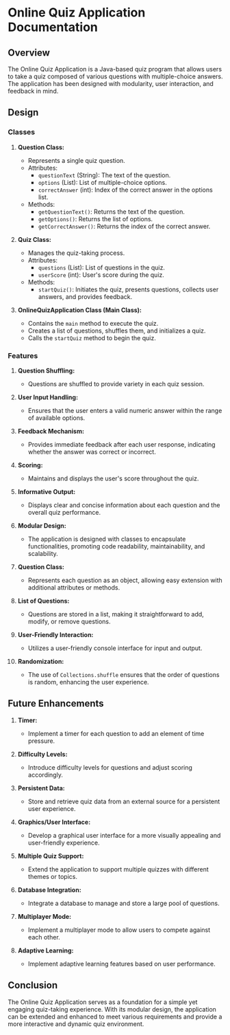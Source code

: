 # Online Quiz Application Documentation

## Overview

The Online Quiz Application is a Java-based quiz program that allows users to take a quiz composed of various questions with multiple-choice answers. The application has been designed with modularity, user interaction, and feedback in mind.

## Design

### Classes

1. **Question Class:**
   - Represents a single quiz question.
   - Attributes:
     - `questionText` (String): The text of the question.
     - `options` (List<String>): List of multiple-choice options.
     - `correctAnswer` (int): Index of the correct answer in the options list.
   - Methods:
     - `getQuestionText()`: Returns the text of the question.
     - `getOptions()`: Returns the list of options.
     - `getCorrectAnswer()`: Returns the index of the correct answer.

2. **Quiz Class:**
   - Manages the quiz-taking process.
   - Attributes:
     - `questions` (List<Question>): List of questions in the quiz.
     - `userScore` (int): User's score during the quiz.
   - Methods:
     - `startQuiz()`: Initiates the quiz, presents questions, collects user answers, and provides feedback.

3. **OnlineQuizApplication Class (Main Class):**
   - Contains the `main` method to execute the quiz.
   - Creates a list of questions, shuffles them, and initializes a quiz.
   - Calls the `startQuiz` method to begin the quiz.

### Features

1. **Question Shuffling:**
   - Questions are shuffled to provide variety in each quiz session.

2. **User Input Handling:**
   - Ensures that the user enters a valid numeric answer within the range of available options.

3. **Feedback Mechanism:**
   - Provides immediate feedback after each user response, indicating whether the answer was correct or incorrect.

4. **Scoring:**
   - Maintains and displays the user's score throughout the quiz.

5. **Informative Output:**
   - Displays clear and concise information about each question and the overall quiz performance.

6. **Modular Design:**
   - The application is designed with classes to encapsulate functionalities, promoting code readability, maintainability, and scalability.

7. **Question Class:**
   - Represents each question as an object, allowing easy extension with additional attributes or methods.

8. **List of Questions:**
   - Questions are stored in a list, making it straightforward to add, modify, or remove questions.

9. **User-Friendly Interaction:**
   - Utilizes a user-friendly console interface for input and output.

10. **Randomization:**
    - The use of `Collections.shuffle` ensures that the order of questions is random, enhancing the user experience.

## Future Enhancements

1. **Timer:**
   - Implement a timer for each question to add an element of time pressure.

2. **Difficulty Levels:**
   - Introduce difficulty levels for questions and adjust scoring accordingly.

3. **Persistent Data:**
   - Store and retrieve quiz data from an external source for a persistent user experience.

4. **Graphics/User Interface:**
   - Develop a graphical user interface for a more visually appealing and user-friendly experience.

5. **Multiple Quiz Support:**
   - Extend the application to support multiple quizzes with different themes or topics.

6. **Database Integration:**
   - Integrate a database to manage and store a large pool of questions.

7. **Multiplayer Mode:**
   - Implement a multiplayer mode to allow users to compete against each other.

8. **Adaptive Learning:**
   - Implement adaptive learning features based on user performance.

## Conclusion

The Online Quiz Application serves as a foundation for a simple yet engaging quiz-taking experience. With its modular design, the application can be extended and enhanced to meet various requirements and provide a more interactive and dynamic quiz environment.
